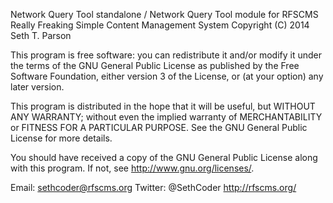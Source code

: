 Network Query Tool standalone / Network Query Tool module for RFSCMS Really Freaking Simple Content Management System
Copyright (C) 2014 Seth T. Parson

This program is free software: you can redistribute it and/or modify
it under the terms of the GNU General Public License as published by
the Free Software Foundation, either version 3 of the License, or
(at your option) any later version.

This program is distributed in the hope that it will be useful,
but WITHOUT ANY WARRANTY; without even the implied warranty of
MERCHANTABILITY or FITNESS FOR A PARTICULAR PURPOSE.  See the
GNU General Public License for more details.

You should have received a copy of the GNU General Public License
along with this program.  If not, see <http://www.gnu.org/licenses/>.

Email: sethcoder@rfscms.org
Twitter: @SethCoder
http://rfscms.org/
